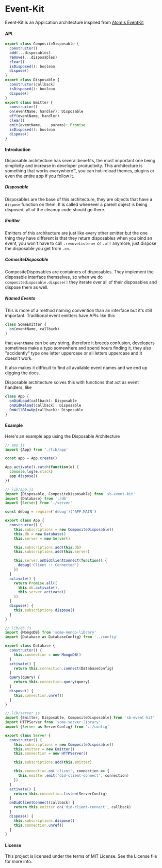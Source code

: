 Event-Kit
===========

Event-Kit is an Application architecture inspired from [Atom's EventKit][1]

#### API

```js
export class CompositeDisposable {
  constructor()
  add(...disposables)
  remove(...disposables)
  clear()
  isDisposed(): boolean
  dispose()
}
export class Disposable {
  constructor(callback)
  isDisposed(): boolean
  dispose()
}
export class Emitter {
  constructor()
  on(eventName, handler): Disposable
  off(eventName, handler)
  clear()
  emit(eventName, ...params): Promise
  isDisposed(): boolean
  dispose()
}
```

#### Introduction

Disposable architecture has several benefits, the most important one being simplicity and increase in developer productivity.
This architecture is something that works everywhere™, you can hot-reload themes, plugins or even the entire app if you follow it.

##### Disposable

Disposables are the base of this architecture, they are objects that have a `dispose` function on them. It is called whenever a
parent object is being disposed, all of the cleanup code should go there.

##### Emitter

Emitters of this architecture are just like every other emitter but the one thing they have different is that they return
disposables when you bind an event, you won't have to call `.removeListener` or `.off` anymore, just dispose the disposable you get
from `.on`.

##### ComositeDisposable

CompositeDisposables are containers of disposables. They implement the disposable interface themselves, so when we do
`compositedisposable.dispose()` they iterate over all of their disposables and dispose them as well.

##### Named Events

This is more of a method naming convention than an interface but it's still important. Traditional event emitters have APIs
like this

```js
class SomeEmitter {
  on(eventName, callback)
}
```

that `eventName` can be any string, therefore it breeds confusion, developers sometimes make a typo somewhere and spend hours
finding it, they also "accidently" type one letter uppercase or all letters uppercase and it doesn't work.

It also makes it difficult to find all available event names and we end up digging the docs.

Disposable architecture solves this with functions that act as event handlers, like

```js
class App {
  onDidLoad(callback): Disposable
  onDidReload(callback): Disposable
  OnWillBlowUp(callback): Disposable
}
```


#### Example

Here's an example app using the Disposable Architecture

```js
// app.js
import {App} from './lib/app'

const app = App.create()

App.activate().catch(function(e) {
  console.log(e.stack)
  app.dispose()
})
```

```js
// lib/app.js
import {Disposable, CompositeDisposable} from 'sb-event-kit'
import {Database} from './db'
import {Server} from './server'

const debug = require('debug')('APP:MAIN')

export class App {
  constructor() {
    this.subscriptions = new CompositeDisposable()
    this.db = new Database()
    this.server = new Server()

    this.subscriptions.add(this.db)
    this.subscriptions.add(this.server)

    this.server.onDidClientConnect(function() {
      debug('Client :: Connected')
    })
  }
  activate() {
    return Promise.all([
      this.db.activate(),
      this.server.activate()
    ])
  }
  dispose() {
    this.subscriptions.dispose()
  }
}
```
```js
// lib/db.js
import {MongoDB} from 'some-mongo-library'
import {Database as DatabaseConfig} from '../config'

export class Database {
  constructor() {
    this.connection = new MongoDB()
  }
  activate() {
    return this.connection.connect(DatabaseConfig)
  }
  query(query) {
    return this.connection.query(query)
  }
  dispose() {
    this.connection.unref()
  }
}
```
```js
// lib/server.js
import {Emitter, Disposable, CompositeDisposable} from 'sb-event-kit'
import HTTPServer from 'some-server-library'
import {Server as ServerConfig} from '../config'

export class Server {
  constructor() {
    this.subscriptions = new CompositeDisposable()
    this.emitter = new Emitter()
    this.connection = new HTTPServer()

    this.subscriptions.add(this.emitter)

    this.connection.on('client', connection => {
      this.emitter.emit('did-client-connect', connection)
    })
  }
  activate() {
    return this.connection.listen(ServerConfig)
  }
  onDidClientConnect(callback) {
    return this.emitter.on('did-client-connect', callback)
  }
  dispose() {
    this.subscriptions.dispose()
    this.connection.unref()
  }
}
```

#### License
This project is licensed under the terms of MIT License. See the License file for more info.

[1]:https://github.com/atom/event-kit
